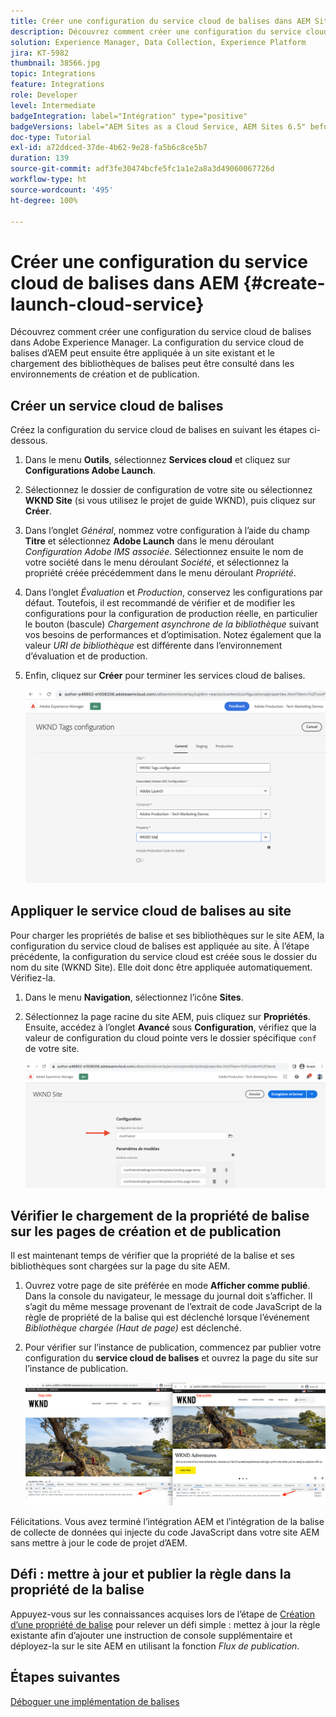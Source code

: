 ```yaml
---
title: Créer une configuration du service cloud de balises dans AEM Sites
description: Découvrez comment créer une configuration du service cloud de balises dans AEM.
solution: Experience Manager, Data Collection, Experience Platform
jira: KT-5982
thumbnail: 38566.jpg
topic: Integrations
feature: Integrations
role: Developer
level: Intermediate
badgeIntegration: label="Intégration" type="positive"
badgeVersions: label="AEM Sites as a Cloud Service, AEM Sites 6.5" before-title="false"
doc-type: Tutorial
exl-id: a72ddced-37de-4b62-9e28-fa5b6c8ce5b7
duration: 139
source-git-commit: adf3fe30474bcfe5fc1a1e2a8a3d49060067726d
workflow-type: ht
source-wordcount: '495'
ht-degree: 100%

---
```


# Créer une configuration du service cloud de balises dans AEM {#create-launch-cloud-service}

Découvrez comment créer une configuration du service cloud de balises dans Adobe Experience Manager. La configuration du service cloud de balises d’AEM peut ensuite être appliquée à un site existant et le chargement des bibliothèques de balises peut être consulté dans les environnements de création et de publication.

## Créer un service cloud de balises

Créez la configuration du service cloud de balises en suivant les étapes ci-dessous.

1. Dans le menu **Outils**, sélectionnez **Services cloud** et cliquez sur **Configurations Adobe Launch**.
1. Sélectionnez le dossier de configuration de votre site ou sélectionnez **WKND Site** (si vous utilisez le projet de guide WKND), puis cliquez sur **Créer**.
1. Dans l’onglet _Général_, nommez votre configuration à l’aide du champ **Titre** et sélectionnez **Adobe Launch** dans le menu déroulant _Configuration Adobe IMS associée_. Sélectionnez ensuite le nom de votre société dans le menu déroulant _Société_, et sélectionnez la propriété créée précédemment dans le menu déroulant _Propriété_.
1. Dans l’onglet _Évaluation_ et _Production_, conservez les configurations par défaut. Toutefois, il est recommandé de vérifier et de modifier les configurations pour la configuration de production réelle, en particulier le bouton (bascule) _Chargement asynchrone de la bibliothèque_ suivant vos besoins de performances et d’optimisation. Notez également que la valeur _URI de bibliothèque_ est différente dans l’environnement d’évaluation et de production.
1. Enfin, cliquez sur **Créer** pour terminer les services cloud de balises.

   ![Configuration des services cloud de balises](assets/launch-cloud-services-config.png)

## Appliquer le service cloud de balises au site

Pour charger les propriétés de balise et ses bibliothèques sur le site AEM, la configuration du service cloud de balises est appliquée au site. À l’étape précédente, la configuration du service cloud est créée sous le dossier du nom du site (WKND Site). Elle doit donc être appliquée automatiquement. Vérifiez-la.

1. Dans le menu **Navigation**, sélectionnez l’icône **Sites**.

1. Sélectionnez la page racine du site AEM, puis cliquez sur **Propriétés**. Ensuite, accédez à l’onglet **Avancé** sous **Configuration**, vérifiez que la valeur de configuration du cloud pointe vers le dossier spécifique `conf` de votre site.

   ![Application d’une configuration de services cloud au site.](assets/apply-cloud-services-config-to-site.png)

## Vérifier le chargement de la propriété de balise sur les pages de création et de publication

Il est maintenant temps de vérifier que la propriété de la balise et ses bibliothèques sont chargées sur la page du site AEM.

1. Ouvrez votre page de site préférée en mode **Afficher comme publié**. Dans la console du navigateur, le message du journal doit s’afficher. Il s’agit du même message provenant de l’extrait de code JavaScript de la règle de propriété de la balise qui est déclenché lorsque l’événement _Bibliothèque chargée (Haut de page)_ est déclenché.

1. Pour vérifier sur l’instance de publication, commencez par publier votre configuration du **service cloud de balises** et ouvrez la page du site sur l’instance de publication.

   ![Propriété de la balise sur les pages de création et de publication.](assets/tag-property-on-author-publish-pages.png)

Félicitations. Vous avez terminé l’intégration AEM et l’intégration de la balise de collecte de données qui injecte du code JavaScript dans votre site AEM sans mettre à jour le code de projet d’AEM.

## Défi : mettre à jour et publier la règle dans la propriété de la balise

Appuyez-vous sur les connaissances acquises lors de l’étape de [Création d’une propriété de balise](./create-tag-property.md) pour relever un défi simple : mettez à jour la règle existante afin d’ajouter une instruction de console supplémentaire et déployez-la sur le site AEM en utilisant la fonction _Flux de publication_.

## Étapes suivantes

[Déboguer une implémentation de balises](debug-tags-implementation.md)
